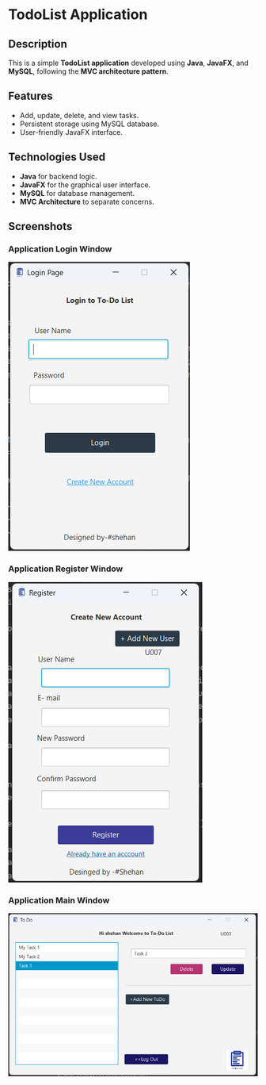 # TodoList Application

## Description

This is a simple **TodoList application** developed using **Java**, **JavaFX**, and **MySQL**, following the **MVC architecture pattern**.

## Features

- Add, update, delete, and view tasks.
- Persistent storage using MySQL database.
- User-friendly JavaFX interface.

## Technologies Used

- **Java** for backend logic.
- **JavaFX** for the graphical user interface.
- **MySQL** for database management.
- **MVC Architecture** to separate concerns.

## Screenshots

### Application Login Window

![Login](screenshots/login.png)

### Application Register Window

![Register](screenshots/register.png)

### Application Main Window

![Main Window](screenshots/main.png)
